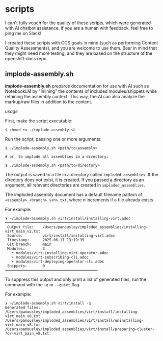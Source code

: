 # scripts

I can't fully vouch for the quality of these scripts,
which were generated with AI chatbot assistance. If
you are a human with feedback, feel free to ping me on 
Slack!

I created these scripts with CCS goals in mind (such
as performing Content Quality Assessments), and you
are welcome to use them. Bear in mind that they might
need more testing, and they are based on the structure
of the openshift-docs repo.

## implode-assembly.sh

**implode-assembly.sh** prepares documentation for use
with AI such as NotebookLM by "inlining" the contents
of included modules/snippets while retaining the
assembly context. This way, the AI can also analyze
the markup/raw files in addition to the content.

_usage_

First, make the script executable:

```
$ chmod +x ./implode-assembly.sh
```

Run the script, passing one or more arguments:

```
$ ./implode-assembly.sh <path/to/assembly> 

# or, to implode all assemblies in a directory:

$ ./implode-assembly.sh <path/to/directory>
```

The output is saved to a file in a directory called
`imploded_assemblies`. If the directory does not exist,
it is created. If you passed a directory as an argument,
all relevant directories are created in `imploded_assemblies`.

The imploded assembly document has a default filename
pattern of `<assembly>_<branch>_v<n>.txt`, where _n_ 
increments if a file already exists.

For example:

```
❯ ~/implode-assembly.sh virt/install/installing-virt.adoc
━━━━━━━━━━━━━━━━━━━━━━━━━━━━━━━━━━━━━━━━━━
 Output file:    /Users/panousley/imploded_assemblies/installing-virt_main_v2.txt
 Source:         virt/install/installing-virt.adoc
 Timestamp:      2025-06-17 13:19:35
 Git branch:     main
 Modules:        3
   • modules/virt-installing-virt-operator.adoc
   • modules/virt-subscribing-cli.adoc
   • modules/virt-deploying-operator-cli.adoc
 Snippets:       0
━━━━━━━━━━━━━━━━━━━━━━━━━━━━━━━━━━━━━━━━━━
```

To suppress this output and only print a list of generated
files, run the command with the `-q` or `--quiet` flag.

For example:

```
❯ ~/implode-assembly.sh virt/install -q
Generated files:
/Users/panousley/imploded_assemblies/virt/install/installing-virt_main_v8.txt
/Users/panousley/imploded_assemblies/virt/install/uninstalling-virt_main_v8.txt
/Users/panousley/imploded_assemblies/virt/install/preparing-cluster-for-virt_main_v8.txt
```
